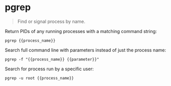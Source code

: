 pgrep
=====

> Find or signal process by name.

Return PIDs of any running processes with a matching command string:

    pgrep {{process_name}}

Search full command line with parameters instead of just the process name:

    pgrep -f "{{process_name}} {{parameter}}"

Search for process run by a specific user:

    pgrep -u root {{process_name}}
